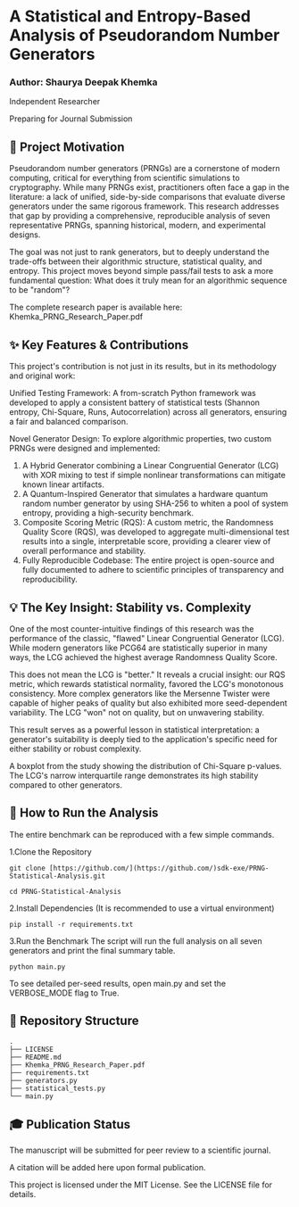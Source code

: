 # A Statistical and Entropy-Based Analysis of Pseudorandom Number Generators
### Author: Shaurya Deepak Khemka

Independent Researcher

Preparing for Journal Submission

## 🔬 Project Motivation

Pseudorandom number generators (PRNGs) are a cornerstone of modern computing, critical for everything from scientific simulations to cryptography. While many PRNGs exist, practitioners often face a gap in the literature: a lack of unified, side-by-side comparisons that evaluate diverse generators under the same rigorous framework. This research addresses that gap by providing a comprehensive, reproducible analysis of seven representative PRNGs, spanning historical, modern, and experimental designs.

The goal was not just to rank generators, but to deeply understand the trade-offs between their algorithmic structure, statistical quality, and entropy. This project moves beyond simple pass/fail tests to ask a more fundamental question: What does it truly mean for an algorithmic sequence to be "random"?

The complete research paper is available here: Khemka_PRNG_Research_Paper.pdf

## ✨ Key Features & Contributions
This project's contribution is not just in its results, but in its methodology and original work:

  Unified Testing Framework: A from-scratch Python framework was developed to apply a consistent battery of statistical tests (Shannon entropy, Chi-Square, Runs, Autocorrelation) across all generators, ensuring a fair and balanced comparison.

  Novel Generator Design: To explore algorithmic properties, two custom PRNGs were designed and implemented:

1. A Hybrid Generator combining a Linear Congruential Generator (LCG) with XOR mixing to test if simple nonlinear transformations can mitigate known linear artifacts.
2. A Quantum-Inspired Generator that simulates a hardware quantum random number generator by using SHA-256 to whiten a pool of system entropy, providing a high-security benchmark.
3. Composite Scoring Metric (RQS): A custom metric, the Randomness Quality Score (RQS), was developed to aggregate multi-dimensional test results into a single, interpretable score, providing a clearer view of overall performance and stability.
4. Fully Reproducible Codebase: The entire project is open-source and fully documented to adhere to scientific principles of transparency and reproducibility.

## 💡 The Key Insight: Stability vs. Complexity

One of the most counter-intuitive findings of this research was the performance of the classic, "flawed" Linear Congruential Generator (LCG). While modern generators like PCG64 are statistically superior in many ways, the LCG achieved the highest average Randomness Quality Score.

This does not mean the LCG is "better." It reveals a crucial insight: our RQS metric, which rewards statistical normality, favored the LCG's monotonous consistency. More complex generators like the Mersenne Twister were capable of higher peaks of quality but also exhibited more seed-dependent variability. The LCG "won" not on quality, but on unwavering stability.

This result serves as a powerful lesson in statistical interpretation: a generator's suitability is deeply tied to the application's specific need for either stability or robust complexity.

A boxplot from the study showing the distribution of Chi-Square p-values. The LCG's narrow interquartile range demonstrates its high stability compared to other generators.

## 🚀 How to Run the Analysis

The entire benchmark can be reproduced with a few simple commands.

1.Clone the Repository

	git clone [https://github.com/](https://github.com/)sdk-exe/PRNG-Statistical-Analysis.git

	cd PRNG-Statistical-Analysis

2.Install Dependencies (It is recommended to use a virtual environment)

	pip install -r requirements.txt

3.Run the Benchmark
The script will run the full analysis on all seven generators and print the final summary table.

	python main.py

 To see detailed per-seed results, open main.py and set the VERBOSE_MODE flag to True.

 ## 📁 Repository Structure

	.
	├── LICENSE
	├── README.md
	├── Khemka_PRNG_Research_Paper.pdf
	├── requirements.txt
	├── generators.py
	├── statistical_tests.py
	└── main.py

## 🎓 Publication Status

The manuscript will be submitted for peer review to a scientific journal.

A citation will be added here upon formal publication.

This project is licensed under the MIT License. See the LICENSE file for details.
